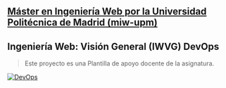 ## [Máster en Ingeniería Web por la Universidad Politécnica de Madrid (miw-upm)](http://miw.etsisi.upm.es)
## Ingeniería Web: Visión General (IWVG) DevOps
> Este proyecto es una Plantilla de apoyo docente de la asignatura.

[![DevOps](https://github.com/Javi-100/iwvg-devops-aranda-javier/actions/workflows/CI.yml/badge.svg)](https://github.com/Javi-100/iwvg-devops-aranda-javier/actions/workflows/CI.yml)
